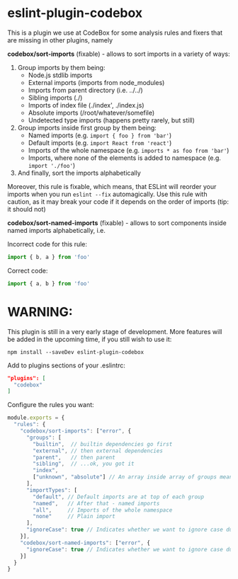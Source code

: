 eslint-plugin-codebox
===

This is a plugin we use at CodeBox for some analysis rules and fixers that are missing in other plugins, namely

__codebox/sort-imports__ (fixable) - allows to sort imports in a variety of ways:

  1. Group imports by them being:
      * Node.js stdlib imports
      * External imports (imports from node_modules)
      * Imports from parent directory (i.e. ../../)
      * Sibling imports (./)
      * Imports of index file (./index', ./index.js)
      * Absolute imports (/root/whatever/somefile)
      * Undetected type imports (happens pretty rarely, but still)
  2. Group imports inside first group by them being:
      * Named imports (e.g. `import { foo } from 'bar'`)
      * Default imports (e.g. `import React from 'react'`)
      * Imports of the whole namespace (e.g. `imports * as foo from 'bar'`)
      * Imports, where none of the elements is added to namespace (e.g. `import './foo'`)
  3. And finally, sort the imports alphabetically

Moreover, this rule is fixable, which means, that ESLint will reorder your imports when you run `eslint --fix` automagically. Use this rule with caution, as it may break your code if it depends on the order of imports (tip: it should not)

__codebox/sort-named-imports__ (fixable) - allows to sort components inside named imports alphabetically, i.e.

Incorrect code for this rule:
```js
import { b, a } from 'foo'
```

Correct code:
```js
import { a, b } from 'foo'
```

WARNING:
===
This plugin is still in a very early stage of development. More features will be added in the upcoming time, if you still wish to use it:

```
npm install --saveDev eslint-plugin-codebox
```

Add to plugins sections of your .eslintrc:

```json
"plugins": [
  "codebox"
]
```

Configure the rules you want:
```js
module.exports = {
  "rules": {
    "codebox/sort-imports": ["error", {
      "groups": [
        "builtin",  // builtin dependencies go first
        "external", // then external dependencies
        "parent",   // then parent
        "sibling",  // ...ok, you got it
        "index",
        ["unknown", "absolute"] // An array inside array of groups means that these two groups share same priority for sorting
      ],
      "importTypes": [
        "default", // Default imports are at top of each group
        "named",   // After that - named imports
        "all",     // Imports of the whole namespace
        "none"     // Plain import
      ],
      "ignoreCase": true // Indicates whether we want to ignore case during alphabetical sorting
    }],
    "codebox/sort-named-imports": ["error", {
      "ignoreCase": true // Indicates whether we want to ignore case during alphabetical sorting
    }] 
  }
}
```
